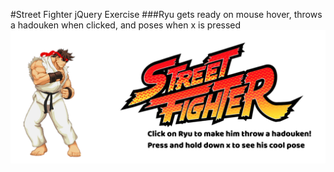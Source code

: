 #Street Fighter jQuery Exercise 
###Ryu gets ready on mouse hover, throws a hadouken when clicked, and poses when x is pressed 
![screenshot](screenshot.png)